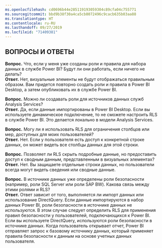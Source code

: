 ```yaml
---
ms.openlocfilehash: cd0696b44e285119193059304c89cfa04c755771
ms.sourcegitcommit: bbd9b38f30a4ca5cb8072496c9cacb635b03aa88
ms.translationtype: HT
ms.contentlocale: ru-RU
ms.lasthandoff: 09/27/2019
ms.locfileid: "71409381"
---
```

## <a name="faq"></a>ВОПРОСЫ И ОТВЕТЫ
**Вопрос.** Что, если у меня уже созданы роли и правила для набора данных в службе Power BI? Будут ли они работать, если ничего не делать?  
**Ответ.** Нет, визуальные элементы не будут отображаться правильным образом. Вам придется повторно создать роли и правила в Power BI Desktop, а затем опубликовать их в службе Power BI.

**Вопрос.** Можно ли создавать роли для источников данных служб Analysis Services?  
**Ответ.** Да, если данные импортированы в Power BI Desktop. Если вы используете динамическое подключение, то не сможете настроить RLS в службе Power BI. Это делается локально в модели Analysis Services.

**Вопрос.** Могу ли я использовать RLS для ограничения столбцов или мер, доступных для моих пользователей?  
**Ответ.** Нет. Если у пользователя есть доступ к конкретной строке данных, он может видеть все столбцы данных для этой строки.

**Вопрос.** Позволяет ли RLS скрыть подробные данные, но предоставить доступ к сводным данным, представленным в визуальных элементах?  
**Ответ.** Нет. Вы защищаете отдельные строки данных, но пользователи всегда могут видеть сведения или сводные данные.

**Вопрос.** В источнике данных уже определены роли безопасности (например, роли SQL Server или роли SAP BW). Какова связь между этими ролями и RLS?  
**Ответ.** Ответ зависит от того, выполняется ли импорт данных или использование DirectQuery. Если данные импортируются в набор данных Power BI, роли безопасности в источнике данных не используются. В этом случае следует определить RLS для применения правил безопасности у пользователей, подключающихся к Power BI. Если вы используете DirectQuery, используются роли безопасности в источнике данных. Когда пользователь открывает отчет, Power BI отправляет запрос к базовому источнику данных, который применяет правила безопасности к данным на основе учетных данных пользователя.

